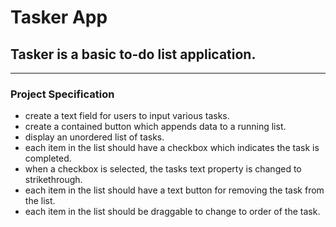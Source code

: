 # Tasker App
## Tasker is a basic to-do list application.
---
### Project Specification
* create a text field for users to input various tasks.
* create a contained button which appends data to a running list.
* display an unordered list of tasks.
* each item in the list should have a checkbox which indicates the task is completed.
* when a checkbox is selected, the tasks text property is changed to strikethrough.
* each item in the list should have a text button for removing the task from the list.
* each item in the list should be draggable to change to order of the task.
 
